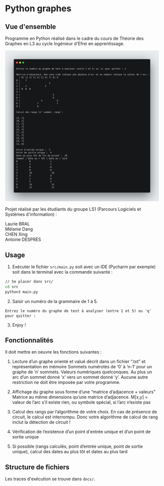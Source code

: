 # Python graphes

## Vue d'ensemble

Programme en Python réalisé dans le cadre du cours de Théorie des Graphes en L3 au cycle Ingénieur d'Efrei en apprentissage.

![screenshot](./screenshots/screenshot.png)

Projet réalisé par les étudiants du groupe LS1 (Parcours Logiciels et Systèmes d'information) :

Laurie BRAL \
Mélanie Dang \
CHEN Xing \
Antoine DESPRÉS

## Usage

1. Exécuter le fichier `src/main.py` soit avec un IDE (Pycharm par exemple) soit dans le terminal avec la commande suivante :

```bash
// Se placer dans src/
cd src
python3 main.py
```

2. Saisir un numéro de la grammaire de 1 à 5.

```
Entrez le numéro du graphe de test à analyser (entre 1 et 5) ou 'q' pour quitter :
```

3. Enjoy !

## Fonctionnalités

Il doit mettre en oeuvre les fonctions suivantes :

1. Lecture d’un graphe orienté et valué décrit dans un fichier “.txt” et représentation en mémoire
   Sommets numérotés de ‘0’ à ‘n-1’ pour un graphe de ‘n’ sommets.
   Valeurs numériques quelconques.
   Au plus un arc d’un sommet donné ‘x’ vers un sommet donné ‘y’.
   Aucune autre restriction ne doit être imposée par votre programme.

2. Affichage du graphe sous forme d’une “matrice d’adjacence + valeurs”
   Matrice au même dimensions qu’une matrice d’adjacence.
   M[x,y] =
   valeur de l’arc s’il existe
   rien, ou symbole spécial, si l’arc n’existe pas

3. Calcul des rangs par l’algorithme de votre choix. En cas de présence de circuit, le
   calcul est interrompu.
   Donc votre algorithme de calcul de rang inclut la détection de circuit !

4. Vérification de l’existence d’un point d'entrée unique et d’un point de sortie unique

5. Si possible (rangs calculés, point d’entrée unique, point de sortie unique), calcul des
   dates au plus tôt et dates au plus tard

## Structure de fichiers

Les traces d'exécution se trouve dans `docs/`.
